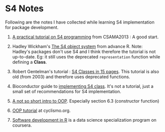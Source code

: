 # S4 Notes 

Following are the notes I have collected while learning S4 implementation for package development.

1. [A practical tutorial on S4
programming](https://www.bioconductor.org/help/course-materials/2013/CSAMA2013/friday/afternoon/S4-tutorial.pdf) 
from CSAMA2013 : A good start.

2. Hadley Wickham's [The S4 object system](http://adv-r.had.co.nz/S4.html) from advance R. Note: Hadley's packages don't
use S4 and I think therefore the tutorial is not up-to-date. Eg: it still uses the deprecated `representation` function 
while defining a **Class**.

3. Robert Gentelman's tutorial : [S4 Classes in 15 pages](https://www.stat.auckland.ac.nz/S-Workshop/Gentleman/S4Objects.pdf). 
This tutorial is also old (from 2003) and therefore uses deprecated functions.

4. Bioconductor guide to [implementing S4 class](https://www.bioconductor.org/developers/package-guidelines/#classes). It's
not a tutorial, just a small set of recommendations for S4 implementation.

5. [A not so short intro to OOP](https://cran.r-project.org/doc/contrib/Genolini-S4tutorialV0-5en.pdf). Especially section 6.3 (constructor function) 

6. [OOP tutorial](http://www.cyclismo.org/tutorial/R/s4Classes.html) at cyclismo.org.

7. [Software development in R](https://www.coursera.org/specializations/r#courses) is a data science specialization program on coursera.
